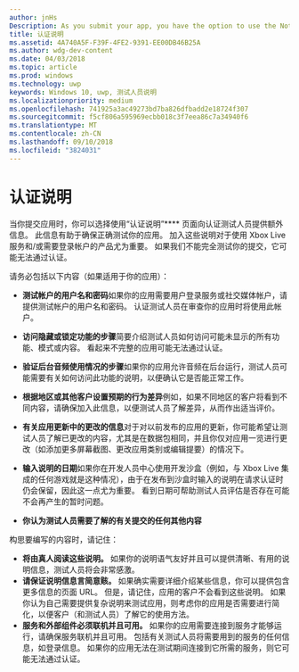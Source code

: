 ```yaml
---
author: jnHs
Description: As you submit your app, you have the option to use the Notes for certification page to provide additional info to the certification testers. This info can help ensure that your app is tested correctly.
title: 认证说明
ms.assetid: 4A740A5F-F39F-4FE2-9391-EE00DB46B25A
ms.author: wdg-dev-content
ms.date: 04/03/2018
ms.topic: article
ms.prod: windows
ms.technology: uwp
keywords: Windows 10, uwp, 测试人员说明
ms.localizationpriority: medium
ms.openlocfilehash: 741925a3ac49273bd7ba826dfbadd2e18724f307
ms.sourcegitcommit: f5cf806a595969ecbb018c3f7eea86c7a34940f6
ms.translationtype: MT
ms.contentlocale: zh-CN
ms.lasthandoff: 09/10/2018
ms.locfileid: "3824031"
---
```

# <a name="notes-for-certification"></a>认证说明


当你提交应用时，你可以选择使用“认证说明”**** 页面向认证测试人员提供额外信息。 此信息有助于确保正确测试你的应用。 加入这些说明对于使用 Xbox Live 服务和/或需要登录帐户的产品尤为重要。 如果我们不能完全测试你的提交，它可能无法通过认证。

请务必包括以下内容（如果适用于你的应用）：

-   **测试帐户的用户名和密码**如果你的应用需要用户登录服务或社交媒体帐户，请提供测试帐户的用户名和密码。 认证测试人员在审查你的应用时将使用此帐户。

-   **访问隐藏或锁定功能的步骤**简要介绍测试人员如何访问可能未显示的所有功能、模式或内容。 看起来不完整的应用可能无法通过认证。

-   **验证后台音频使用情况的步骤**如果你的应用允许音频在后台运行，测试人员可能需要有关如何访问此功能的说明，以便确认它是否能正常工作。

-  **根据地区或其他客户设置预期的行为差异**例如，如果不同地区的客户将看到不同内容，请确保加入此信息，以便测试人员了解差异，从而作出适当评价。

-   **有关应用更新中的更改的信息**对于对以前发布的应用的更新，你可能希望让测试人员了解已更改的内容，尤其是在数据包相同，并且你仅对应用一览进行更改（如添加更多屏幕截图、更改应用类别或编辑提要）的情况下。

-   **输入说明的日期**如果你在开发人员中心使用开发沙盒（例如，与 Xbox Live 集成的任何游戏就是这种情况），由于在发布到沙盒时输入的说明在请求认证时仍会保留，因此这一点尤为重要。 看到日期可帮助测试人员评估是否存在可能不会再产生的暂时问题。

-  **你认为测试人员需要了解的有关提交的任何其他内容**

构思要编写的内容时，请记住：

-   **将由真人阅读这些说明。** 如果你的说明语气友好并且可以提供清晰、有用的说明信息，测试人员将会非常感激。
-   **请保证说明信息言简意赅。** 如果确实需要详细介绍某些信息，你可以提供包含更多信息的页面 URL。 但是，请记住，应用的客户不会看到这些说明。 如果你认为自己需要提供复杂说明来测试应用，则考虑你的应用是否需要进行简化，以便客户（和测试人员）了解它的使用方法。
-   **服务和外部组件必须联机并且可用。** 如果你的应用需要连接到服务才能够运行，请确保服务联机并且可用。 包括有关测试人员将需要用到的服务的任何信息，如登录信息。 如果你的应用无法在测试期间连接到它所需的服务，则它可能无法通过认证。

 

 




